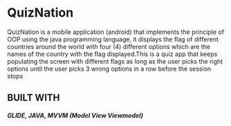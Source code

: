 # QuizNation

QuizNation is a mobile application (android) that implements the principle of OOP using the java programming language, it displays the flag of different countries around the world with four (4) different options which are the names of the country with the flag displayed.This is a quiz app that keeps populating the screen with different flags as long as the user picks the right options until the user picks 3 wrong options in a row before the session  stops

## BUILT WITH 
##### GLIDE, JAVA,  MVVM (Model View Viewmodel)

